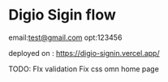 # Digio Sigin flow


 email:test@gmail.com
 opt:123456

deployed on :
https://digio-signin.vercel.app/

TODO: 
FIx validation 
Fix css omn home page
